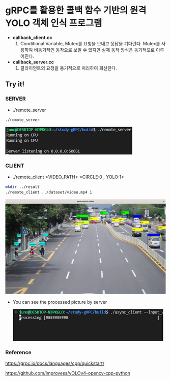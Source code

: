 # gRPC를 활용한 콜백 함수 기반의 원격 YOLO 객체 인식 프로그램

- **callback_client.cc**
    1. Conditional Variable, Mutex를 요청을 보내고 응답을 기다린다. Mutex를 사용하여 비동기적인 동작으로 보일 수 있지만 실제 동작 방식은 동기적으로 이루어진다.
- **callback_server.cc**
    1. 클라이언트의 요청을 동기적으로 처리하여 회신한다.

## **Try it!**

### SERVER

- ./remote_server

```bash
./remote_server
```

![alt text](images/image.png)

### CLIENT

- ./remote_client   <VIDEO_PATH>   <CIRCLE:0 , YOLO:1>

```bash
mkdir ../result
./remote_client ../dataset/video.mp4 1
```

![alt text](images/image-1.png)

- You can see the processed picture by server

    ![alt text](images/image-2.png)

### Reference

https://grpc.io/docs/languages/cpp/quickstart/

https://github.com/improvess/yOLOv4-opencv-cpp-python
